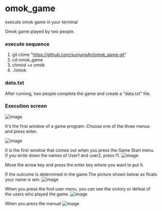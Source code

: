 # omok_game
execute omok game in your terminal

Omok game played by two people.

### execute sequence

1. git clone "https://github.com/sunjungAn/omok_game.git"
2. cd omok_game
3. chmod +x omok
4. ./omok


### data.txt
After running, two people complete the game and create a "data.txt" file.

### Execution screen
![image](https://user-images.githubusercontent.com/55094745/142626668-01ae9a9d-71e0-442f-8f1a-ca299b54935c.png)

It's the first window of a game program. Choose one of the three menus and press enter.

![image](https://user-images.githubusercontent.com/55094745/142626807-19f15ab6-761a-4b9f-a6b9-c73eeac81d97.png)

It is the first window that comes out when you press the Game Start menu. If you write down the names of User1 and user2, press f1.
![image](https://user-images.githubusercontent.com/55094745/142626938-a0852aa9-d1b6-411b-8ea0-073fc648802b.png)

Move the arrow key and press the enter key where you want to put it.

If the outcome is determined in the game.The picture shown below as floats your name is win.
![image](https://user-images.githubusercontent.com/55094745/142627190-559cb18b-16c0-42f2-9055-abcc858fcbe9.png)

When you press the find user menu, you can see the victory or defeat of the users who played the game.
![image](https://user-images.githubusercontent.com/55094745/142627393-9ccb2086-1090-4e62-9280-d3358e1f7adb.png)

When you press the manual
![image](https://user-images.githubusercontent.com/55094745/142627513-dc17bf99-88dc-4e91-b6a7-ae833db26ca9.png)


